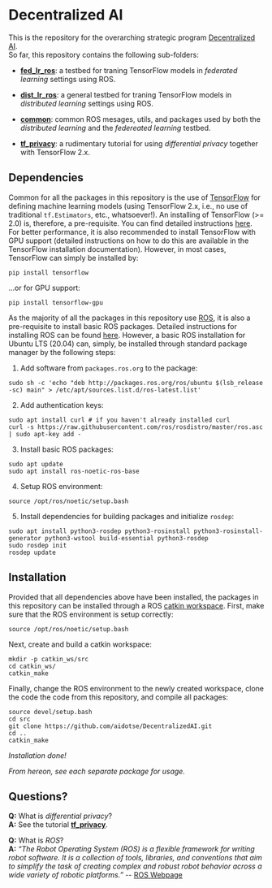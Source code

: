 # Decentralized AI

This is the repository for the overarching strategic program [Decentralized AI](https://www.ai.se/en/projects-9/decentralized-ai).  
So far, this repository contains the following sub-folders:

* [__fed_lr_ros__](https://github.com/aidotse/DecentralizedAI/tree/main/fed_lr_ros): a testbed for traning TensorFlow models in *federated learning* settings using ROS.

* [__dist_lr_ros__](https://github.com/aidotse/DecentralizedAI/tree/main/dist_lr_ros): a general testbed for traning TensorFlow models in *distributed learning* settings using ROS.

* [__common__](https://github.com/aidotse/DecentralizedAI/tree/main/common): common ROS mesages, utils, and packages used by both the *distributed learning* and the *federeated learning* testbed.

* [__tf_privacy__](https://github.com/aidotse/DecentralizedAI/tree/main/tf_privacy): a rudimentary tutorial for using _differential privacy_ together with TensorFlow 2.x.


## Dependencies

Common for all the packages in this repository is the use of [TensorFlow](https://www.tensorflow.org/) for defining machine learning models (using TensorFlow 2.x, i.e., no use of traditional `tf.Estimators`, etc., whatsoever!). An installing of TensorFlow (>= 2.0) is, therefore, a pre-requisite. You can find detailed instructions [here](https://www.tensorflow.org/install/). For better performance, it is also recommended to install TensorFlow with GPU support (detailed instructions on how to do this are available in the TensorFlow installation documentation). However, in most cases, TensorFlow can simply be installed by:

```
pip install tensorflow
```

...or for GPU support:


```
pip install tensorflow-gpu
```

As the majority of all the packages in this repository use [ROS](https://www.ros.org/), it is also a pre-requisite to install basic ROS packages. Detailed instructions for installing ROS can be found [here](http://wiki.ros.org/noetic/Installation). However, a basic ROS installation for Ubuntu LTS (20.04) can, simply, be installed through standard package manager by the following steps:

1. Add software from `packages.ros.org` to the package:
```
sudo sh -c 'echo "deb http://packages.ros.org/ros/ubuntu $(lsb_release -sc) main" > /etc/apt/sources.list.d/ros-latest.list'
```

2. Add authentication keys:
```
sudo apt install curl # if you haven't already installed curl
curl -s https://raw.githubusercontent.com/ros/rosdistro/master/ros.asc | sudo apt-key add -
```

3. Install basic ROS packages:
```
sudo apt update
sudo apt install ros-noetic-ros-base
```

4. Setup ROS environment:
```
source /opt/ros/noetic/setup.bash
```

5. Install dependencies for building packages and initialize `rosdep`:
```
sudo apt install python3-rosdep python3-rosinstall python3-rosinstall-generator python3-wstool build-essential python3-rosdep
sudo rosdep init
rosdep update
```


## Installation

Provided that all dependencies above have been installed, the packages in this repository can be installed through a ROS [catkin workspace]( http://wiki.ros.org/catkin/Tutorials/create_a_workspace). First, make sure that the ROS environment is setup correctly:   
```
source /opt/ros/noetic/setup.bash
```

Next, create and build a catkin workspace:
```
mkdir -p catkin_ws/src
cd catkin_ws/
catkin_make
```

Finally, change the ROS environment to the newly created workspace, clone the code the code from this repository, and compile all packages:
```
source devel/setup.bash
cd src
git clone https://github.com/aidotse/DecentralizedAI.git
cd ..
catkin_make
```

_Installation done!_

_From hereon, see each separate package for usage._ 


## Questions?

__Q:__ What is _differential privacy_? \
__A:__ See the tutorial [__tf_privacy__](https://github.com/aidotse/DecentralizedAI/tree/main/tf_privacy).

__Q:__ What is _ROS_? \
__A:__ *“The Robot Operating System (ROS) is a flexible framework for writing robot software. It is a collection of tools, libraries, and conventions that aim to simplify the task of creating complex and robust robot behavior across a wide variety of robotic platforms.”* -- [ROS Webpage](https://www.ros.org/about-ros/)

